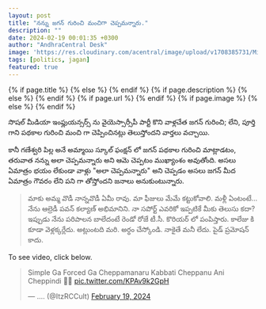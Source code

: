 ```yaml
---
layout: post
title: "నన్ను జగన్ గురించి మంచిగా చెప్పమన్నారు."
description: ""
date: 2024-02-19 00:01:35 +0300
author: "AndhraCentral Desk"
image: 'https://res.cloudinary.com/acentral/image/upload/v1708385731/Misc/ganeswari_mvinsa.jpg'
tags: [politics, jagan]
featured: true
---
```


<meta content="{{ site.title }}" property="og:site_name">
{% if page.title %}
  <meta content="{{ page.title }}" property="og:title">
{% else %}
  <meta content="{{ site.title }}" property="og:title">
{% endif %}
{% if page.description %}
  <meta content="{{ page.description }}" property="og:description">
{% else %}
  <meta content="{{ site.description }}" property="og:description">
{% endif %}
{% if page.url %}
  <meta content="{{ site.url }}{{ page.url }}" property="og:url">
{% endif %}
{% if page.image %}
  <meta content="https://res.cloudinary.com/acentral/image/upload/v1708385731/Misc/ganeswari_mvinsa.jpg" property="og:image">
{% else %}
  <meta content="{{ site.url }}/images/og.png" property="og:image">
{% endif %}

సొషల్ మీడియా ఇంఫ్లుయన్సర్స్ ను వైయెస్సార్సీపీ పార్టీ కొని వాళ్లచేత జగన్ గురించి; లేని, పూర్తి గాని పథకాల గురించి మంచి గా చెప్పించినట్లు తెలుస్తోందని వార్తలు వచ్చాయి. 

కానీ గణేశ్వరి పిల్ల అనే అమ్మాయి స్కూల్ ఫంక్షన్ లో జగన్ పథకాల గురించి మాట్లాడటం, తరువాత నన్ను అలా చెప్పమన్నారు అని ఆమె చెప్పటం ముఖ్యాంశం అవుతోంది. అసలు ఏమాత్రం భయం లేకుండా వాళ్లు "అలా చెప్పమన్నారు" అని చెప్పడం అసలు జగన్ మీద ఏమాత్రం గౌవరం లేని పని గా తోస్తోందని జనాలు అనుకుంటున్నారు.

> మాకు అమ్మ వొడీ నాన్నవొడీ ఏమీ రావు. మా ఫీజులు మేమే కట్టుకోవాలి. మళ్లీ ఏంటంటే... నేను ఆల్రెడీ పవన్ కల్యాణ్ అభిమానిని. నా సపోర్ట్ ఎవరికో ఇప్పటికే మీకు తెలుసు కదా? ఇప్పుడు నేను పరిపాలన బాలేదంటే రెండో రోజే టీ.సీ. కొరియర్ లో పంపిస్తారు. కాలేజు కి కూడా వెళ్లక్కర్లేదు. అట్లుంటది మరి. అర్ధం చేస్కోండి. నాకైతే మనీ లేదు. పైడ్ ప్రమోషన్ కాదు.

To see video, click below.

<blockquote class="twitter-tweet"><p lang="et" dir="ltr">Simple Ga Forced Ga Cheppamanaru Kabbati Cheppanu Ani Cheppindi 🤣🤣 <a href="https://t.co/KPAv9k2GpH">pic.twitter.com/KPAv9k2GpH</a></p>&mdash; .... (@ItzRCCult) <a href="https://twitter.com/ItzRCCult/status/1759628070280175925?ref_src=twsrc%5Etfw">February 19, 2024</a></blockquote> <script async src="https://platform.twitter.com/widgets.js" charset="utf-8"></script>